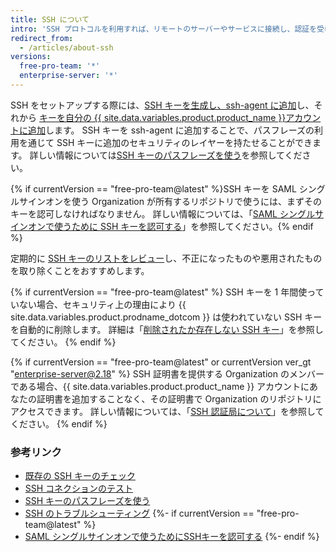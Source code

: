 ```yaml
---
title: SSH について
intro: 'SSH プロトコルを利用すれば、リモートのサーバーやサービスに接続し、認証を受けられます。 SSH キーがあれば、ユーザ名やパスワードをアクセスのたびに入力することなく {{ site.data.variables.product.product_name }}に接続できます。'
redirect_from:
  - /articles/about-ssh
versions:
  free-pro-team: '*'
  enterprise-server: '*'
---
```


SSH をセットアップする際には、[SSH キーを生成し、ssh-agent に追加](/articles/generating-a-new-ssh-key-and-adding-it-to-the-ssh-agent)し、それから [ キーを自分の {{ site.data.variables.product.product_name }}アカウントに追加](/articles/adding-a-new-ssh-key-to-your-github-account)します。 SSH キーを ssh-agent に追加することで、パスフレーズの利用を通じて SSH キーに追加のセキュリティのレイヤーを持たせることができます。 詳しい情報については[SSH キーのパスフレーズを使う](/articles/working-with-ssh-key-passphrases)を参照してください。

{% if currentVersion == "free-pro-team@latest" %}SSH キーを SAML シングルサインオンを使う Organization が所有するリポジトリで使うには、まずそのキーを認可しなければなりません。 詳しい情報については、「[SAML シングルサインオンで使うために SSH キーを認可する](/articles/authorizing-an-ssh-key-for-use-with-saml-single-sign-on)」を参照してください。{% endif %}

定期的に [SSH キーのリストをレビュー](/articles/reviewing-your-ssh-keys)し、不正になったものや悪用されたものを取り除くことをおすすめします。

{% if currentVersion == "free-pro-team@latest" %}
SSH キーを 1 年間使っていない場合、セキュリティ上の理由により {{ site.data.variables.product.prodname_dotcom }} は使われていない SSH キーを自動的に削除します。 詳細は「[削除されたか存在しない SSH キー](/articles/deleted-or-missing-ssh-keys)」を参照してください。
{% endif %}

{% if currentVersion == "free-pro-team@latest" or currentVersion ver_gt "enterprise-server@2.18" %}
SSH 証明書を提供する Organization のメンバーである場合、{{ site.data.variables.product.product_name }} アカウントにあなたの証明書を追加することなく、その証明書で Organization のリポジトリにアクセスできます。 詳しい情報については、「[SSH 認証局について](/articles/about-ssh-certificate-authorities)」を参照してください。
{% endif %}

### 参考リンク

- [既存の SSH キーのチェック](/articles/checking-for-existing-ssh-keys)
- [SSH コネクションのテスト](/articles/testing-your-ssh-connection)
- [SSH キーのパスフレーズを使う](/articles/working-with-ssh-key-passphrases)
- [SSH のトラブルシューティング](/articles/troubleshooting-ssh)
{%- if currentVersion == "free-pro-team@latest" %}
- [SAML シングルサインオンで使うためにSSHキーを認可する](/articles/authorizing-an-ssh-key-for-use-with-saml-single-sign-on)
{%- endif %}
